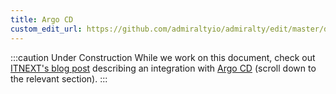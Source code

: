 ```yaml
---
title: Argo CD
custom_edit_url: https://github.com/admiraltyio/admiralty/edit/master/docs/user_guide/integrations/argo_cd.md
---
```


:::caution Under Construction
While we work on this document, check out [ITNEXT's blog post](https://itnext.io/multicluster-scheduler-argo-workflows-across-kubernetes-clusters-ea98016499ca) describing an integration with [Argo CD](https://argoproj.github.io/projects/argo-cd) (scroll down to the relevant section).
:::
